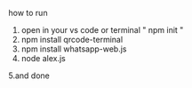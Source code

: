 how to run

1. open in your vs code or terminal " npm init "
2. npm install qrcode-terminal
3. npm install whatsapp-web.js
4. node alex.js

5.and done
